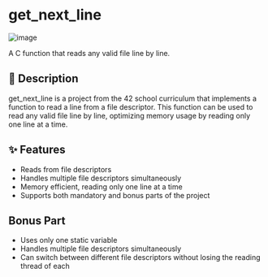 # get_next_line

![image](https://github.com/user-attachments/assets/b080ee12-55e8-40af-a83b-7616018feb0b)

A C function that reads any valid file line by line.

## 📌 Description

get_next_line is a project from the 42 school curriculum that implements a function to read a line from a file descriptor. This function can be used to read any valid file line by line, optimizing memory usage by reading only one line at a time.

## ✨ Features

- Reads from file descriptors
- Handles multiple file descriptors simultaneously
- Memory efficient, reading only one line at a time
- Supports both mandatory and bonus parts of the project

## Bonus Part

- Uses only one static variable
- Handles multiple file descriptors simultaneously
- Can switch between different file descriptors without losing the reading thread of each
